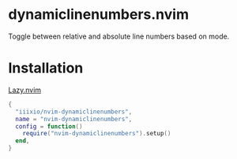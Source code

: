 # dynamiclinenumbers.nvim

Toggle between relative and absolute line numbers based on mode.

# Installation

[Lazy.nvim](https://github.com/folke/lazy.nvim)

```lua
{
  "iiixio/nvim-dynamiclinenumbers",
  name = "nvim-dynamiclinenumbers",
  config = function()
    require("nvim-dynamiclinenumbers").setup()
  end,
}
```
